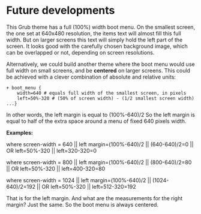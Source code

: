 # Future developments
This Grub theme has a full (100%) width boot menu. On the smallest screen, the one set at 640x480 resolution, the items text will almost fill this full width. But on larger screens this text will simply hold the left part of the screen. It looks good with the carefully chosen background image, which can be overlapped or not, depending on screen resolutions.

Alternatively, we could build another theme where the boot menu would use full width on small screens, and be **centered** on larger screens. This could be achieved with a clever combination of absolute and relative units:
```
+ boot_menu {
	width=640 # equals full width of the smallest screen, in pixels
	left=50%-320 # (50% of screen width) - (1/2 smallest screen width)
...}
```  
In other words, the left margin is equal to (100%-640)/2
So the left margin is equal to half of the extra space around a menu of fixed 640 pixels width.

**Examples:**

where screen-width = 640 || left margin=(100%-640)/2 || (640-640)/2=0 || OR left=50%-320 || left=320-320=0

where screen-width = 800 || left margin=(100%-640)/2 || (800-640)/2=80 || OR left=50%-320 || left=400-320=80

where screen-width = 1024 || left margin=(100%-640)/2 || (1024-640)/2=192 || OR left=50%-320 || left=512-320=192

That is for the left margin.
And what are the measurements for the right margin? Just the same.
So the boot menu is always centered.
